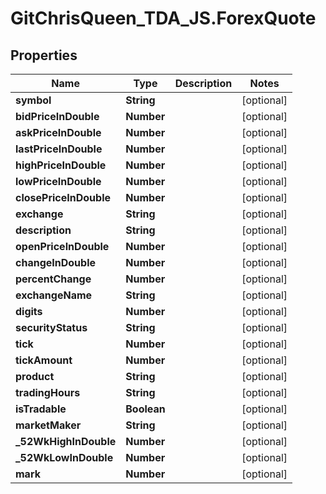 # GitChrisQueen_TDA_JS.ForexQuote

## Properties
Name | Type | Description | Notes
------------ | ------------- | ------------- | -------------
**symbol** | **String** |  | [optional] 
**bidPriceInDouble** | **Number** |  | [optional] 
**askPriceInDouble** | **Number** |  | [optional] 
**lastPriceInDouble** | **Number** |  | [optional] 
**highPriceInDouble** | **Number** |  | [optional] 
**lowPriceInDouble** | **Number** |  | [optional] 
**closePriceInDouble** | **Number** |  | [optional] 
**exchange** | **String** |  | [optional] 
**description** | **String** |  | [optional] 
**openPriceInDouble** | **Number** |  | [optional] 
**changeInDouble** | **Number** |  | [optional] 
**percentChange** | **Number** |  | [optional] 
**exchangeName** | **String** |  | [optional] 
**digits** | **Number** |  | [optional] 
**securityStatus** | **String** |  | [optional] 
**tick** | **Number** |  | [optional] 
**tickAmount** | **Number** |  | [optional] 
**product** | **String** |  | [optional] 
**tradingHours** | **String** |  | [optional] 
**isTradable** | **Boolean** |  | [optional] 
**marketMaker** | **String** |  | [optional] 
**_52WkHighInDouble** | **Number** |  | [optional] 
**_52WkLowInDouble** | **Number** |  | [optional] 
**mark** | **Number** |  | [optional] 
